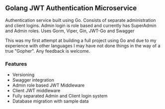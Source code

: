 ## Golang JWT Authentication Microservice
Authentication service built using Go.  Consists of separate administration and client logins.  Admin login is role based and currently has SuperAdmin and Admin roles.  Uses Gorm, Viper, Gin, JWT-Go and Swagger

This was my first attempt at building a full project using Go and due to my experience with other languages I may have not done things in the way of a true "Gopher".  Any feedback is welcome.

### Features
- Versioning
- Swagger integration
- Admin role based JWT Middleware
- Client JWT middleware
- Fully separated Admin and Client login system
- Database migration with sample data